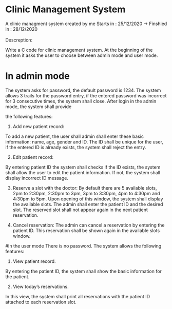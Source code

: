 # Clinic Management System
A clinic managment system created by me Starts in : 25/12/2020 -> Finshied in : 28/12/2020 <br /><br />
Descreption:<br />

Write a C code for clinic management system. At the beginning of the system it asks
the user to choose between admin mode and user mode.<br />

# In admin mode
The system asks for password, the default password is 1234. The system allows 3
trails for the password entry, if the entered password was incorrect for 3 consecutive
times, the system shall close. After login in the admin mode, the system shall provide

the following features:<br />

1. Add new patient record:

To add a new patient, the user shall admin shall enter these basic
information: name, age, gender and ID. The ID shall be unique for the user, if
the entered ID is already exists, the system shall reject the entry.<br />

2. Edit patient record:

By entering patient ID the system shall checks if the ID exists, the system
shall allow the user to edit the patient information. If not, the system shall
display incorrect ID message.<br />

3. Reserve a slot with the doctor:
By default there are 5 available slots, 2pm to 2:30pm, 2:30pm to 3pm, 3pm to
3:30pm, 4pm to 4:30pm and 4:30pm to 5pm. Upon opening of this window,
the system shall display the available slots. The admin shall enter the patient
ID and the desired slot. The reserved slot shall not appear again in the next
patient reservation.<br />

4. Cancel reservation:
The admin can cancel a reservation by entering the patient ID. This
reservation shall be shown again in the available slots window.<br />

#In the user mode
There is no password. The system allows the following features:<br />

1. View patient record.

By entering the patient ID, the system shall show the basic information for the
patient.<br />

2. View today’s reservations.

In this view, the system shall print all reservations with the patient ID attached
to each reservation slot.<br />



